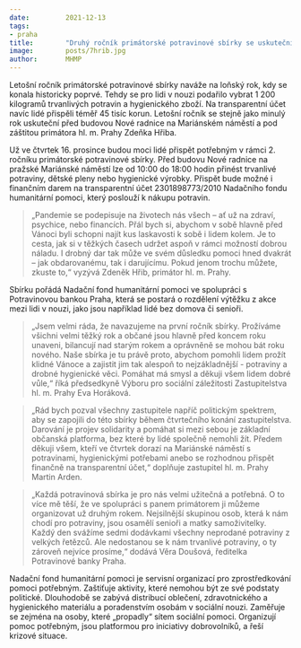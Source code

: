 ```yaml
---
date:         2021-12-13
tags:        
- praha
title:        "Druhý ročník primátorské potravinové sbírky se uskuteční ve čtvrtek 16. prosince na Mariánském náměstí"
image: 	      posts/7hrib.jpg
author:       MHMP
---
```

 
Letošní ročník primátorské potravinové sbírky naváže na loňský rok, kdy se konala historicky poprvé. Tehdy se pro lidi v nouzi podařilo vybrat 1 200 kilogramů trvanlivých potravin a hygienického zboží. Na transparentní účet navíc lidé přispěli téměř 45 tisíc korun. Letošní ročník se stejně jako minulý rok uskuteční před budovou Nové radnice na Mariánském náměstí a pod záštitou primátora hl. m. Prahy Zdeňka Hřiba. 

Už ve čtvrtek 16. prosince budou moci lidé přispět potřebným v rámci 2. ročníku primátorské potravinové sbírky. Před budovu Nové radnice na pražské Mariánské náměstí lze od 10:00 do 18:00 hodin přinést trvanlivé potraviny, dětské pleny nebo hygienické výrobky. Přispět bude možné i finančním darem na transparentní účet 2301898773/2010 Nadačního fondu humanitární pomoci, který poslouží k nákupu potravin. 

> „Pandemie se podepisuje na životech nás všech – ať už na zdraví, psychice, nebo financích. Přál bych si, abychom v sobě hlavně před Vánoci byli schopni najít kus laskavosti k sobě i lidem kolem. Je to cesta, jak si v těžkých časech udržet aspoň v rámci možností dobrou náladu. I drobný dar tak může ve svém důsledku pomoci hned dvakrát – jak obdarovanému, tak i darujícímu. Pokud jenom trochu můžete, zkuste to,“ vyzývá Zdeněk Hřib, primátor hl. m. Prahy.  

Sbírku pořádá Nadační fond humanitární pomoci ve spolupráci s Potravinovou bankou Praha, která se postará o rozdělení výtěžku z akce mezi lidi v nouzi, jako jsou například lidé bez domova či senioři.

> „Jsem velmi ráda, že navazujeme na první ročník sbírky. Prožíváme všichni velmi těžký rok a občané jsou hlavně před koncem roku unaveni, bilancují nad starým rokem a oprávněně se mohou bát roku nového. Naše sbírka je tu právě proto, abychom pomohli lidem prožít klidné Vánoce a zajistit jim tak alespoň to nejzákladnější - potraviny a drobné hygienické věci. Pomáhat má smysl a děkuji všem lidem dobré vůle,“ říká předsedkyně Výboru pro sociální záležitosti Zastupitelstva hl. m. Prahy Eva Horáková. 

> „Rád bych pozval všechny zastupitele napříč politickým spektrem, aby se zapojili do této sbírky během čtvrtečního konání zastupitelstva. Darování je projev solidarity a pomáhat si mezi sebou je základní občanská platforma, bez které by lidé společně nemohli žít. Předem děkuji všem, kteří ve čtvrtek dorazí na Mariánské náměstí s potravinami, hygienickými potřebami anebo se rozhodnou přispět finančně na transparentní účet,“ doplňuje zastupitel hl. m. Prahy Martin Arden. 

> „Každá potravinová sbírka je pro nás velmi užitečná a potřebná. O to více mě těší, že ve spolupráci s panem primátorem ji můžeme organizovat už druhým rokem. Nejsilnější skupinou osob, která k nám chodí pro potraviny, jsou osamělí senioři a matky samoživitelky. Každý den svážíme sedmi dodávkami všechny neprodané potraviny z velkých řetězců. Ale nedostanou se k nám trvanlivé potraviny, o ty zároveň nejvíce prosíme,“ dodává Věra Doušová, ředitelka Potravinové banky Praha. 

Nadační fond humanitární pomoci je servisní organizací pro zprostředkování pomoci potřebným. Zaštiťuje aktivity, které nemohou být ze své podstaty politické. Dlouhodobě se zabývá distribucí oblečení, zdravotnického a hygienického materiálu a poradenstvím osobám v sociální nouzi. Zaměřuje se zejména na osoby, které „propadly“ sítem sociální pomoci. Organizují pomoc potřebným, jsou platformou pro iniciativy dobrovolníků, a řeší krizové situace. 
